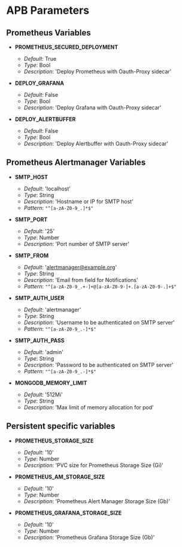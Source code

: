 # APB Parameters

## Prometheus Variables

- **PROMETHEUS_SECURED_DEPLOYMENT**
  - _Default_: True
  - _Type_: Bool
  - _Description_: 'Deploy Prometheus with Oauth-Proxy sidecar'

- **DEPLOY_GRAFANA**
  - _Default_: False
  - _Type_: Bool
  - _Description_: 'Deploy Grafana with Oauth-Proxy sidecar'

- **DEPLOY_ALERTBUFFER**
  - _Default_: False
  - _Type_: Bool
  - _Description_: 'Deploy Alertbuffer with Oauth-Proxy sidecar'

## Prometheus Alertmanager Variables

- **SMTP_HOST**
  - _Default_: 'localhost'
  - _Type_: String
  - _Description_: 'Hostname or IP for SMTP host'
  - _Pattern_: ```"^[a-zA-Z0-9_.]*$"```

- **SMTP_PORT**
  - _Default_: '25'
  - _Type_: Number
  - _Description_: 'Port number of SMTP server'

- **SMTP_FROM**
  - _Default_: 'alertmanager@example.org'
  - _Type_: String
  - _Description_: 'Email from field for Notifications'
  - _Pattern_: ```"^[a-zA-Z0-9_.+-]+@[a-zA-Z0-9-]+.[a-zA-Z0-9-.]+$"```

- **SMTP_AUTH_USER**
  - _Default_: 'alertmanager'
  - _Type_: String
  - _Description_: 'Username to be authenticated on SMTP server'
  - _Pattern_: ```"^[a-zA-Z0-9_.-]*$"```

- **SMTP_AUTH_PASS**
  - _Default_: 'admin'
  - _Type_: String
  - _Description_: 'Password to be authenticated on SMTP server'
  - _Pattern_: ```"^[a-zA-Z0-9_.-]*$"```

- **MONGODB_MEMORY_LIMIT**
  - _Default_: '512Mi'
  - _Type_: String
  - _Description_: 'Max limit of memory allocation for pod'

## Persistent specific variables

- **PROMETHEUS_STORAGE_SIZE** 
  - _Default_: '10'
  - _Type_: Number
  - _Description_: 'PVC size for Prometheus Storage Size (Gi)'

- **PROMETHEUS_AM_STORAGE_SIZE**
  - _Default_: '10'
  - _Type_: Number
  - _Description_: 'Prometheus Alert Manager Storage Size (Gb)'

- **PROMETHEUS_GRAFANA_STORAGE_SIZE**
  - _Default_: '10'
  - _Type_: Number
  - _Description_: 'Prometheus Grafana Storage Size (Gb)'
